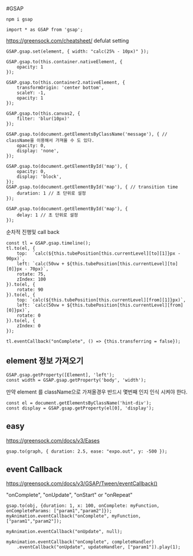 #GSAP

```
npm i gsap
```
```
import * as GSAP from 'gsap';
```

https://greensock.com/cheatsheet/
defulat setting
```
GSAP.gsap.set(element, { width: "calc(25% - 10px)" });
```
```
GSAP.gsap.to(this.container.nativeElement, {
    opacity: 1
});

GSAP.gsap.to(this.container2.nativeElement, {
    transformOrigin: 'center bottom',
    scaleY: -1,
    opacity: 1
});

GSAP.gsap.to(this.canvas2, {
    filter: 'blur(10px)'
});
```

```
GSAP.gsap.to(document.getElementsByClassName('message'), { // className을 이용해서 가져올 수 도 있다.
    opacity: 0,
    display: 'none',
});

GSAP.gsap.to(document.getElementById('map'), {
    opacity: 0,
    display: 'block',
});
GSAP.gsap.to(document.getElementById('map'), { // transition time
    duration: 1 // 초 단위로 설정
});

GSAP.gsap.to(document.getElementById('map'), {
    delay: 1 // 초 단위로 설정
});

```
순차적 진행및 call back
```
const tl = GSAP.gsap.timeline();
tl.to(el, {
    top:  `calc(${this.tubePosition[this.currentLevel][to][1]}px - 90px)`,
    left: `calc(50vw + ${this.tubePosition[this.currentLevel][to][0]}px - 70px)`,
    rotate: 75,
    zIndex: 100
}).to(el, {
    rotate: 90
}).to(el, {
    top: `calc(${this.tubePosition[this.currentLevel][from][1]}px)`,
    left: `calc(50vw + ${this.tubePosition[this.currentLevel][from][0]}px)`,
    rotate: 0
}).to(el, {
    zIndex: 0
});

tl.eventCallback("onComplete", () => {this.transferring = false});
```

## element 정보 가져오기
```
GSAP.gsap.getProperty([Element], 'left');
const width = GSAP.gsap.getProperty('body', 'width');
```
만약 element 를 className으로 가져올경우 반드시 몇번째 인지 인식 시켜야 한다.
```
const el = document.getElementsByClassName('hint-div');
const display = GSAP.gsap.getProperty(el[0], 'display');

```

## easy
https://greensock.com/docs/v3/Eases
```
gsap.to(graph, { duration: 2.5, ease: "expo.out", y: -500 });
```

## event Callback
https://greensock.com/docs/v3/GSAP/Tween/eventCallback()

"onComplete", "onUpdate", "onStart" or "onRepeat"
```
gsap.to(obj, {duration: 1, x: 100, onComplete: myFunction, onCompleteParams: ["param1","param2"]});
myAnimation.eventCallback("onComplete", myFunction, ["param1","param2"]);
```

```
myAnimation.eventCallback("onUpdate", null);
```
```
myAnimation.eventCallback("onComplete", completeHandler)
    .eventCallback("onUpdate", updateHandler, ["param1"]).play(1);
```
